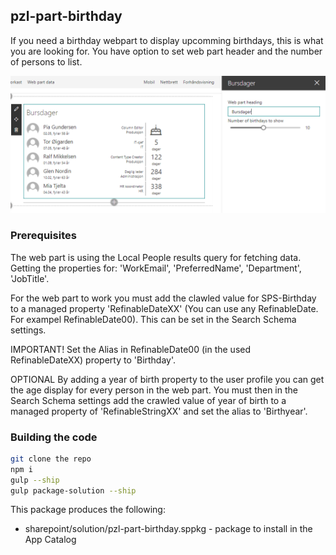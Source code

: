 ## pzl-part-birthday

If you need a birthday webpart to display upcomming birthdays, this is what you are looking for. You have option to set web part header and the number of persons to list.

![Demo](./preview.png "Demo")


### Prerequisites

The web part is using the Local People results query for fetching data. Getting the properties for: 'WorkEmail', 'PreferredName', 'Department', 'JobTitle'.

For the web part to work you must add the clawled value for SPS-Birthday to a managed property 'RefinableDateXX' (You can use any RefinableDate. For exampel RefinableDate00). This can be set in the Search Schema settings.

IMPORTANT!
Set the Alias in RefinableDate00 (in the used RefinableDateXX) property to 'Birthday'.

OPTIONAL
By adding a year of birth property to the user profile you can get the age display for every person in the web part.
You must then in the Search Schema settings add the crawled value of year of birth to a managed property of 'RefinableStringXX' and set the alias to 'Birthyear'.


### Building the code

```bash
git clone the repo
npm i
gulp --ship
gulp package-solution --ship
```

This package produces the following:

* sharepoint/solution/pzl-part-birthday.sppkg - package to install in the App Catalog